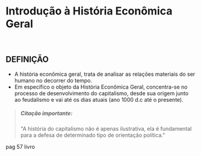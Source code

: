 # Introdução à História Econômica Geral

<br>

## DEFINIÇÃO
* A história econômica geral, trata de analisar as relações materiais do ser humano no decorrer do tempo.
* Em específico o objeto da História Econômica Geral, concentra-se no processo de desenvolvimento do capitalismo, desde sua origem junto ao feudalismo e vai até os dias atuais (ano 1000 d.c até o presente).
  
> ##### Citação importante: 
> "A história do capitalismo não é apenas ilustrativa, ela é fundamental para a defesa de determinado tipo de orientação política."


pag 57 livro